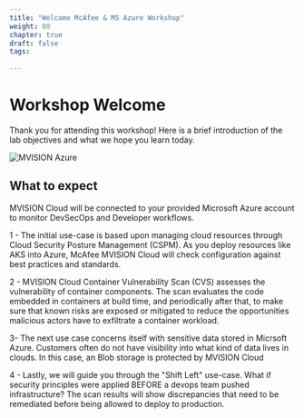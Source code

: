 ```yaml
---
title: "Welcome McAfee & MS Azure Workshop"
weight: 80
chapter: true
draft: false
tags:
  
---
```


# Workshop Welcome

Thank you for attending this workshop! Here is a brief introduction of the lab objectives and what we hope you learn today. 


![MVISION Azure](/images/mfe/McAfee-Microsoft-Azure.jpg?classes=border,shadow)

## What to expect

MVISION Cloud will be connected to your provided Microsoft Azure account to monitor DevSecOps and Developer workflows.

1 - The initial use-case is based upon managing cloud resources through Cloud Security Posture Management (CSPM). As you deploy resources like AKS into Azure,
  McAfee MVISION Cloud will check configuration against best practices and standards. 

2 - MVISION Cloud Container Vulnerability Scan (CVS) assesses the vulnerability of container components. The scan evaluates the code embedded in containers at build time, and periodically after that, to make sure that known risks are exposed or mitigated to reduce the opportunities malicious actors have to exfiltrate a container workload.

3- The next use case concerns itself with sensitive data stored in Micrsoft Azure. Customers often do not have visibility into what kind of data lives in clouds. 
  In this case, an Blob storage is protected by MVISION Cloud 

4 - Lastly, we will guide you through the "Shift Left" use-case. What if security principles were applied BEFORE a devops team pushed infrastructure? 
  The scan results will show discrepancies that need to be remediated before being allowed to deploy to production. 
